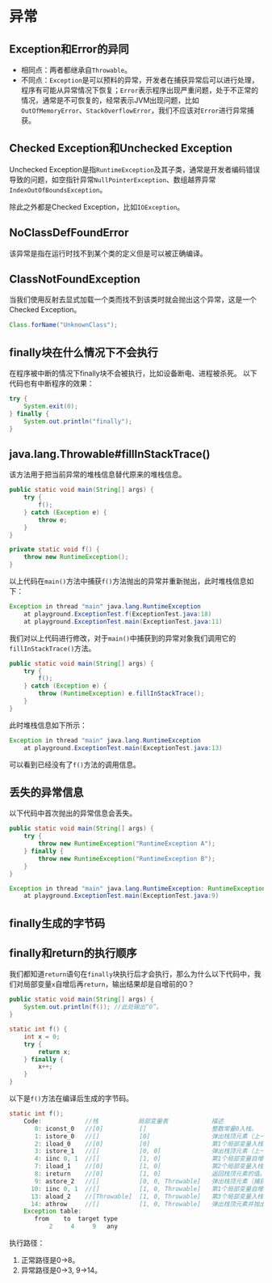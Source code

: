 # 异常

## Exception和Error的异同

- 相同点：两者都继承自`Throwable`。
- 不同点：`Exception`是可以预料的异常，开发者在捕获异常后可以进行处理，程序有可能从异常情况下恢复；`Error`表示程序出现严重问题，处于不正常的情况，通常是不可恢复的，经常表示JVM出现问题，比如`OutOfMemoryError`、`StackOverflowError`，我们不应该对`Error`进行异常捕获。

## Checked Exception和Unchecked Exception

Unchecked Exception是指`RuntimeException`及其子类，通常是开发者编码错误导致的问题，如空指针异常`NullPointerException`、数组越界异常`IndexOutOfBoundsException`。

除此之外都是Checked Exception，比如`IOException`。

## NoClassDefFoundError

该异常是指在运行时找不到某个类的定义但是可以被正确编译。

## ClassNotFoundException

当我们使用反射去显式加载一个类而找不到该类时就会抛出这个异常，这是一个Checked Exception。

```java
Class.forName("UnknownClass");
```

## finally块在什么情况下不会执行

在程序被中断的情况下finally块不会被执行，比如设备断电、进程被杀死。
以下代码也有中断程序的效果：

```java
try {
    System.exit(0);
} finally {
    System.out.println("finally");
}
```

## java.lang.Throwable#fillInStackTrace()

该方法用于把当前异常的堆栈信息替代原来的堆栈信息。

```java
public static void main(String[] args) {
    try {
        f();
    } catch (Exception e) {
        throw e;
    }
}

private static void f() {
    throw new RuntimeException();
}
```

以上代码在`main()`方法中捕获`f()`方法抛出的异常并重新抛出，此时堆栈信息如下：

```java
Exception in thread "main" java.lang.RuntimeException
	at playground.ExceptionTest.f(ExceptionTest.java:18)
	at playground.ExceptionTest.main(ExceptionTest.java:11)
```

我们对以上代码进行修改，对于`main()`中捕获到的异常对象我们调用它的`fillInStackTrace()`方法。

```java
public static void main(String[] args) {
    try {
        f();
    } catch (Exception e) {
        throw (RuntimeException) e.fillInStackTrace();
    }
}
```

此时堆栈信息如下所示：

```java
Exception in thread "main" java.lang.RuntimeException
	at playground.ExceptionTest.main(ExceptionTest.java:13)
```

可以看到已经没有了`f()`方法的调用信息。

## 丢失的异常信息

以下代码中首次抛出的异常信息会丢失。

```java
public static void main(String[] args) {
    try {
        throw new RuntimeException("RuntimeException A");
    } finally {
        throw new RuntimeException("RuntimeException B");
    }
}
```

```java
Exception in thread "main" java.lang.RuntimeException: RuntimeException B
	at playground.ExceptionTest.main(ExceptionTest.java:9)
```

## finally生成的字节码



## finally和return的执行顺序

我们都知道`return`语句在`finally`块执行后才会执行，那么为什么以下代码中，我们对局部变量`x`自增后再`return`，输出结果却是自增前的0？

```java
public static void main(String[] args) {
    System.out.println(f()); //此处输出“0”。
}

static int f() {
    int x = 0;
    try {
        return x;
    } finally {
        x++;
    }
}
```

以下是`f()`方法在编译后生成的字节码。

```java
static int f();
    Code:            //栈           局部变量表            描述
       0: iconst_0   //[0]          []                  整数常量0入栈。
       1: istore_0   //[]           [0]                 弹出栈顶元素（上一步中入栈的0），并放入局部变量表中索引为0的位置。
       2: iload_0    //[0]          [0]                 第1个局部变量入栈。
       3: istore_1   //[]           [0, 0]              弹出栈顶元素（上一步中的变量），并放入第2个局部变量中。
       4: iinc 0, 1  //[]           [1, 0]              第1个局部变量自增1。
       7: iload_1    //[0]          [1, 0]              第2个局部变量入栈。
       8: ireturn    //[0]          [1, 0]              返回栈顶元素的值。
       9: astore_2   //[]           [0, 0, Throwable]   弹出栈顶元素（捕获的异常对象），并放入第3个局部变量中。
      10: iinc 0, 1  //[]           [1, 0, Throwable]   第1个局部变量自增1。
      13: aload_2    //[Throwable]  [1, 0, Throwable]   第3个局部变量入栈。
      14: athrow     //[]           [1, 0, Throwable]   弹出栈顶元素并抛出元素表示的异常。
    Exception table:
       from    to  target type
           2     4     9   any
```

执行路径：

1. 正常路径是0->8。
2. 异常路径是0->3, 9->14。